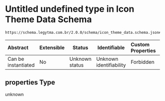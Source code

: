 # Untitled undefined type in Icon Theme Data Schema

```txt
https://schema.legytma.com.br/2.0.0/schema/icon_theme_data.schema.json#/properties
```




| Abstract            | Extensible | Status         | Identifiable            | Custom Properties | Additional Properties | Access Restrictions | Defined In                                                                                    |
| :------------------ | ---------- | -------------- | ----------------------- | :---------------- | --------------------- | ------------------- | --------------------------------------------------------------------------------------------- |
| Can be instantiated | No         | Unknown status | Unknown identifiability | Forbidden         | Allowed               | none                | [icon_theme_data.schema.json\*](../schema/icon_theme_data.schema.json) |

## properties Type

unknown
